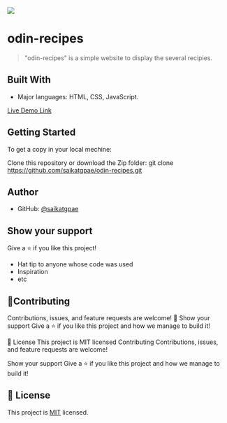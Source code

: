 

![](https://img.shields.io/badge/Microverse-blueviolet)

# odin-recipes

> "odin-recipes" is a simple website to display the several recipies.

## Built With

- Major languages: HTML, CSS, JavaScript.



[Live Demo Link](  https://saikatgpae.github.io/odin-recipes/)




## Getting Started


To get a copy in your local mechine:

Clone this repository or download the Zip folder:
git clone https://github.com/saikatgpae/odin-recipes.git



## Author


- GitHub: [@saikatgpae](https://github.com/saikatgpae)


## Show your support

Give a ⭐️ if you like this project!


- Hat tip to anyone whose code was used
- Inspiration
- etc
## 🤝Contributing
Contributions, issues, and feature requests are welcome!
🤝
Show your support
Give a ⭐️ if you like this project and how we manage to build it!

📝 License
This project is MIT licensed
Contributing
Contributions, issues, and feature requests are welcome!

Show your support
Give a ⭐️ if you like this project and how we manage to build it!



## 📝 License

This project is [MIT](./MIT.md) licensed.
